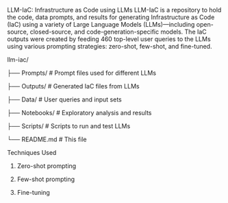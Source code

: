 LLM-IaC: Infrastructure as Code using LLMs
LLM-IaC is a repository to hold the code, data prompts, and results for generating Infrastructure as Code (IaC) using a variety of Large Language Models (LLMs)—including open-source, closed-source, and code-generation-specific models. The IaC outputs were created by feeding 460 top-level user queries to the LLMs using various prompting strategies: zero-shot, few-shot, and fine-tuned. 

llm-iac/

├── Prompts/              # Prompt files used for different LLMs

├── Outputs/              # Generated IaC files from LLMs

├── Data/                 # User queries and input sets

├── Notebooks/            # Exploratory analysis and results

├── Scripts/              # Scripts to run and test LLMs

└── README.md             # This file

Techniques Used
1. Zero-shot prompting

2. Few-shot prompting

3. Fine-tuning 
